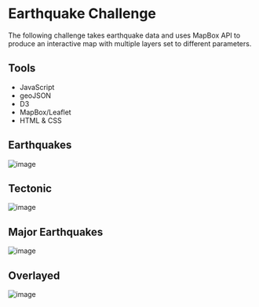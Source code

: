 # Earthquake Challenge

The following challenge takes earthquake data and uses MapBox API to produce an interactive map with multiple layers set to different parameters.

## Tools
  - JavaScript
  - geoJSON
  - D3
  - MapBox/Leaflet
  - HTML & CSS

## Earthquakes
![image](https://user-images.githubusercontent.com/31022640/126081889-268f1f92-b2d4-4b70-9f50-4156d74059f5.png)

## Tectonic
![image](https://user-images.githubusercontent.com/31022640/126081911-053b6ca6-6ca2-416a-9faa-5df8a3906b3b.png)

## Major Earthquakes
![image](https://user-images.githubusercontent.com/31022640/126081949-551b5d6f-c5c6-4bca-9e46-f13c68cf45d2.png)

## Overlayed
![image](https://user-images.githubusercontent.com/31022640/126081988-1a04a01a-abde-4f4d-9b57-5ef80de51559.png)
